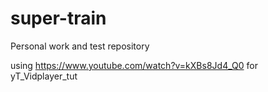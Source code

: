 # super-train
Personal work and test repository

using https://www.youtube.com/watch?v=kXBs8Jd4_Q0 for yT_Vidplayer_tut
